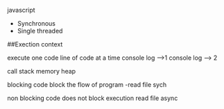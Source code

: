 javascript
 - Synchronous
 - Single threaded

##Exection context

execute one code line of code at a time
console log -->1
console log --> 2


call stack          memory heap


blocking code
block the flow of program
-read file sych


non blocking code
does not block execution
read file async
